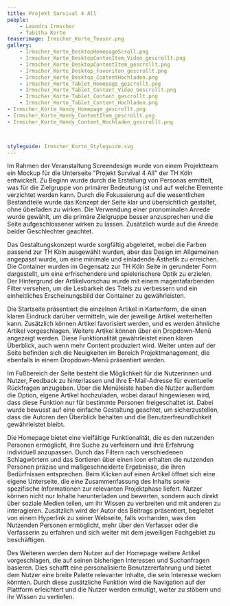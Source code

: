 ```yaml
---
title: Projekt Survival 4 All
people:
    - Leandra Irmscher
    - Tabitha Korte
teaserimage: Irmscher_Korte_Teaser.png
gallery:
    - Irmscher_Korte_DesktopHomepageScroll.png
    - Irmscher_Korte_DesktopContenItem_Video_gescrollt.png
    - Irmscher_Korte_DesktopContentItem_gescrollt.png
    - Irmscher_Korte_Desktop_Favoriten_gescrollt.png
    - Irmscher_Korte_Desktop_ContentHochladen.png
    - Irmscher_Korte_Tablet_Homepage_gescrollt.png
    - Irmscher_Korte_Tablet_Content_Video_Gescrollt.png
    - Irmscher_Korte_Tablet_Content_gescrollt.png
    - Irmscher_Korte_Tablet_Content_Hochladen.png
- Irmscher_Korte_Handy_Homepage_gescrollt.png
- Irmscher_Korte_Handy_ContentItem_gescrollt.png
- Irmscher_Korte_Handy_Content_Hochladen_gescrollt.png



styleguide: Irmscher_Korte_Styleguide.svg
---
```



Im Rahmen der Veranstaltung Screendesign wurde von einem Projektteam ein Mockup für die Unterseite "Projekt Survival 4 All" der TH Köln entwickelt. Zu Beginn wurde durch die Erstellung von Personas ermittelt, was für die Zielgruppe von primärer Bedeutung ist und auf welche Elemente verzichtet werden kann. Durch die Fokussierung auf die wesentlichen Bestandteile wurde das Konzept der Seite klar und übersichtlich gestaltet, ohne überladen zu wirken. Die Verwendung einer pronominalen Anrede wurde gewählt, um die primäre Zielgruppe besser anzusprechen und die Seite aufgeschlossener wirken zu lassen. Zusätzlich wurde auf die Anrede beider Geschlechter geachtet.

Das Gestaltungskonzept wurde sorgfältig abgeleitet, wobei die Farben passend zur TH Köln ausgewählt wurden, aber das Design im Allgemeinen angepasst wurde, um eine minimale und einladende Ästhetik zu erreichen. Die Container wurden im Gegensatz zur TH Köln Seite in gerundeter Form dargestellt, um eine erfrischendere und spielerischere Optik zu erzielen. Der Hintergrund der Artikelvorschau wurde mit einem magentafarbenden Filter versehen, um die Lesbarkeit des Titels zu verbessern und ein einheitliches Erscheinungsbild der Container zu gewährleisten.

Die Startseite präsentiert die einzelnen Artikel in Kartenform, die einen klaren Eindruck darüber vermitteln, wie der jeweilige Artikel weiterhelfen kann. Zusätzlich können Artikel favorisiert werden, und es werden ähnliche Artikel vorgeschlagen. Weitere Artikel können über ein Dropdown-Menü angezeigt werden. Diese Funktionalität gewährleistet einen klaren Überblick, auch wenn mehr Content produziert wird. Weiter unten auf der Seite befinden sich die Neuigkeiten im Bereich Projektmanagement, die ebenfalls in einem Dropdown-Menü präsentiert werden.

Im Fußbereich der Seite besteht die Möglichkeit für die Nutzerinnen und Nutzer, Feedback zu hinterlassen und ihre E-Mail-Adresse für eventuelle Rückfragen anzugeben. Über die Menüleiste haben die Nutzer außerdem die Option, eigene Artikel hochzuladen, wobei darauf hingewiesen wird, dass diese Funktion nur für bestimmte Personen freigeschaltet ist. Dabei wurde bewusst auf eine einfache Gestaltung geachtet, um sicherzustellen, dass die Autoren den Überblick behalten und die Benutzerfreundlichkeit gewährleistet bleibt.

Die Homepage bietet eine vielfältige Funktionalität, die es den nutzenden Personen ermöglicht, ihre Suche zu verfeinern und ihre Erfahrung individuell anzupassen. Durch das Filtern nach verschiedenen Schlagwörtern und das Sortieren über einen Icon erhalten die nutzenden Personen präzise und maßgeschneiderte Ergebnisse, die ihren Bedürfnissen entsprechen. Beim Klicken auf einen Artikel öffnet sich eine eigene Unterseite, die eine Zusammenfassung des Inhalts sowie spezifische Informationen zur relevanten Projektphase liefert. Nutzer können nicht nur Inhalte herunterladen und bewerten, sondern auch direkt über soziale Medien teilen, um ihr Wissen zu verbreiten und mit anderen zu interagieren. Zusätzlich wird der Autor des Beitrags präsentiert, begleitet von einem Hyperlink zu seiner Webseite, falls vorhanden, was den Nutzenden Personen ermöglicht, mehr über den Verfasser oder die Verfasserin zu erfahren und sich weiter mit dem jeweiligen Fachgebiet zu beschäftigen.

Des Weiteren werden dem Nutzer auf der Homepage weitere Artikel vorgeschlagen, die auf seinen bisherigen Interessen und Suchanfragen basieren. Dies schafft eine personalisierte Benutzererfahrung und bietet dem Nutzer eine breite Palette relevanter Inhalte, die sein Interesse wecken könnten. Durch diese zusätzliche Funktion wird die Navigation auf der Plattform erleichtert und die Nutzer werden ermutigt, weiter zu stöbern und ihr Wissen zu vertiefen.
